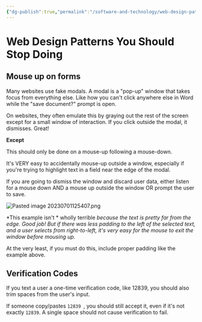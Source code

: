 ```yaml
---
{"dg-publish":true,"permalink":"/software-and-technology/web-design-patterns-you-should-stop-doing/","tags":["software","design"],"noteIcon":1}
---
```



# Web Design Patterns You Should Stop Doing

## Mouse up on forms

Many websites use fake modals. A modal is a "pop-up" window that takes focus from everything else. Like how you can't click anywhere else in Word while the "save document?" prompt is open.

On websites, they often emulate this by graying out the rest of the screen except for a small window of interaction. If you click outside the modal, it dismisses. Great!

**Except**

This should only be done on a mouse-up following a mouse-down. 

It's VERY easy to accidentally mouse-up outside a window, especially if you're trying to highlight text in a field near the edge of the modal.

If you are going to dismiss the window and discard user data, either listen for a mouse down AND a mouse up outside the window OR prompt the user to save.

![Pasted image 20230701125407.png](/img/user/Pasted%20image%2020230701125407.png)

*This example isn't * wholly terrible *because the text is pretty far from the edge. Good job! But if there was less padding to the left of the selected text, and a user selects from right-to-left, it's very easy for the mouse to exit the window before mousing up.*

At the very least, if you must do this, include proper padding like the example above.

## Verification Codes

If you text a user a one-time verification code, like 12839, you should also trim spaces from the user's input.

If someone copy/pastes `12839 `, you should still accept it, even if it's not exactly `12839`. A single space should not cause verification to fail.

